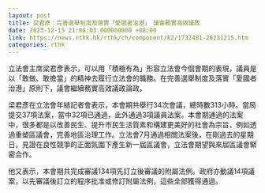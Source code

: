 ```yaml
---
layout: post
title: 梁君彥：完善選舉制度及落實「愛國者治港」　議會務實高效議政
date: 2023-12-15 21:08:03.000000000 +08:00
link: https://news.rthk.hk/rthk/ch/component/k2/1732481-20231215.htm
categories: rthk
---
```


立法會主席梁君彥表示，可以用「積極有為」形容立法會今個會期的表現，議員是以「敢做、敢擔當」的精神去履行立法會的職‍務。在完善選舉制度及落實「愛國者治港」原則下，議會繼續務實高效議政論政。
 
梁君彥在立法會年結記者會表示，本會期共舉行34次會議，總時數313小時。當局提交37項法案，當中32項已通過，此外通過3項議員法案。本會期通過的法案中，很多都是以改善民生、提升巿民生活質素和構建更美好的社會為宗旨，例如透過重塑區議會，完善地區治理工作。立法會7月通過相關法案後，在剛過去的星期日，見證在良性競爭的正面氛圍下產生新一屆區議會，立法會期望與來屆區議會緊密合作。

他又表示，本會期共完成審議134項先訂立後審議的附屬法例。政府亦動議14項議案，以先審議後訂立的程序批准或修訂附屬法例，這些全部獲得通過。
